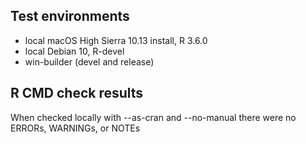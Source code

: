 ## Test environments
* local macOS High Sierra 10.13 install, R 3.6.0
* local Debian 10, R-devel
* win-builder (devel and release)

## R CMD check results

When checked locally with --as-cran and --no-manual
there were no ERRORs, WARNINGs, or NOTEs
